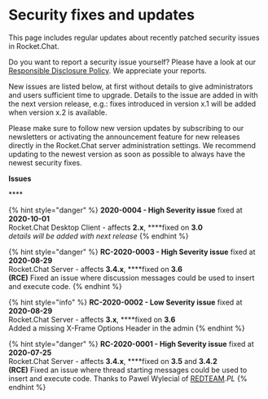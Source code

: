 # Security fixes and updates

This page includes regular updates about recently patched security issues in Rocket.Chat.

Do you want to report a security issue yourself? Please have a look at our [Responsible Disclosure Policy](https://docs.rocket.chat/contributors/contributing/security#if-you-find-a-security-issue). We appreciate your reports.

New issues are listed below, at first without details to give administrators and users sufficient time to upgrade. Details to the issue are added in with the next version release, e.g.: fixes introduced in version x.1 will be added when version x.2 is available.

Please make sure to follow new version updates by subscribing to our newsletters or activating the announcement feature for new releases directly in the Rocket.Chat server administration settings. We recommend updating to the newest version as soon as possible to always have the newest security fixes.

**Issues**

\*\*\*\*

{% hint style="danger" %}
**2020-0004 - High Severity issue** fixed at **2020-10-01**  
Rocket.Chat Desktop Client - affects **2.x**, ****fixed on **3.0**  
_details will be added with next release_
{% endhint %}

{% hint style="danger" %}
**RC-2020-0003 - High Severity issue** fixed at **2020-08-29**  
Rocket.Chat Server - affects **3.4.x**, ****fixed on **3.6**  
**\(RCE\)** Fixed an issue where discussion messages could be used to insert and execute code.
{% endhint %}

{% hint style="info" %}
**RC-2020-0002 - Low Severity issue** fixed at **2020-08-29**  
Rocket.Chat Server - affects **3.x**, ****fixed on **3.6**   
Added a missing X-Frame Options Header in the admin
{% endhint %}

{% hint style="danger" %}
**RC-2020-0001 - High Severity issue** fixed at **2020-07-25**  
Rocket.Chat Server - affects **3.4.x**, ****fixed on **3.5** and **3.4.2**  
**\(RCE\)** Fixed an issue where thread starting messages could be used to insert and execute code. Thanks to Pawel Wylecial of [REDTEAM](http://redteam.pl/)_.PL_
{% endhint %}



